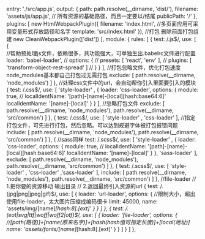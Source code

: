 entry: './src/app.js',
output: {
    path: path.resolve(__dirname, 'dist/'),
    filename: 'assets/js/app.js',
    // 所有资源的基础路径，而且一定要以/结尾
    publicPath: '/'
},
plugins: [
    new HtmlWebpackPlugin({
        filename: 'index.html',
        //多页面应用可采用变量形式存放路径和名字
        template: 'src/index.html'
    }),
    //打包 删除前面打包组建
    new CleanWebpackPlugin(['dist'])
],
module: {
    rules: [
        {
            test: /\.js$/,
            use: [
                {	
                	//帮助预处理js文件，依赖很多，共功能强大，可单独生出.babelrc文件进行配置
                    loader: 'babel-loader',
                    // options: {
                    //     presets: [ 'react', 'env' ],
                    //     plugins: [ 'transform-object-rest-spread' ]
                    // }
                }
            ],
            //打包忽略文件，优化打包速度node_modules基本都自己打包过无需打包
            exclude: [
                path.resolve(__dirname, 'node_modules')
            ]
        },
        //处理css文件中的url，会自动帮你引入里面要引入的模块
        {
            test: /\.css$/,
            use: [ 
                'style-loader' ,
                {
                    loader: 'css-loader',
                    options: {
                        module: true,
                        // localIdentName: '[path]-[name]-[local][hash:base64:6]' 
                        localIdentName: '[name]-[local]'
                    }
                }
            ],
            //忽略打包文件
            exclude: [
                path.resolve(__dirname, 'node_modules'),
                path.resolve(__dirname, 'src/common')
            ]
        },
        {
            test: /\.css$/,
            use: [ 'style-loader' , 'css-loader' ],
            //指定打包文件，可先进行打包，然后忽略。可以达到规避字体被打包报错问题
            include: [
                path.resolve(__dirname, 'node_modules'),
                path.resolve(__dirname, 'src/common')
            ]
        },
        {
        	//sass同样
            test: /\.scss$/,
            use: [ 
                'style-loader' ,
                {
                    loader: 'css-loader',
                    options: {
                        module: true,
                        // localIdentName: '[path]-[name]-[local][hash:base64:6]' 
                        localIdentName: '[name]-[local]'
                    }
                },
                'sass-loader'
            ],
            exclude: [
                path.resolve(__dirname, 'node_modules'),
                path.resolve(__dirname, 'src/common')
            ]
        },
        {
            test: /\.scss$/,
            use: [ 'style-loader' , 'css-loader' ,'sass-loader' ],
            include: [
                path.resolve(__dirname, 'node_modules'),
                path.resolve(__dirname, 'src/common')
            ]
        },
        //file-loader
        // 1.把你要的资源移动 输出目录
        // 2.返回最终引入资源的url
        {
            test: /\.(jpg|png|jpeg|gif)$/,
            use: [
                {
                    loader: 'url-loader',
                    options: {
                    	//限制大小，超出使用file-loader，太大图片压缩成编码很卡
                        limit: 45000,
                        name: 'assets/img/[name]_[hash:8].[ext]'
                    }
                }
            ]
        },
        {
            test: /\.(eot|svg|ttf|woff|woff2|otf)$/,
            use: [
                {
                    loader: 'file-loader',
                    options: {
                    	//[path(路径)]+[name(原来名字)]+[hash(hash值可指定长度)]+[local(地址)]
                        name: 'assets/fonts/[name]_[hash:8].[ext]'
                    }
                }
            ]
        }
    ]
},